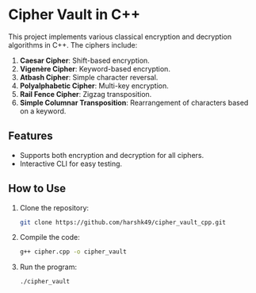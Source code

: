 # Cipher Vault in C++

This project implements various classical encryption and decryption algorithms in C++. The ciphers include:

1. **Caesar Cipher**: Shift-based encryption.
2. **Vigenère Cipher**: Keyword-based encryption.
3. **Atbash Cipher**: Simple character reversal.
4. **Polyalphabetic Cipher**: Multi-key encryption.
5. **Rail Fence Cipher**: Zigzag transposition.
6. **Simple Columnar Transposition**: Rearrangement of characters based on a keyword.

## Features
- Supports both encryption and decryption for all ciphers.
- Interactive CLI for easy testing.

## How to Use
1. Clone the repository:
   ```bash
   git clone https://github.com/harshk49/cipher_vault_cpp.git
2. Compile the code:
   ```bash
   g++ cipher.cpp -o cipher_vault
3. Run the program:
   ```bash
   ./cipher_vault
